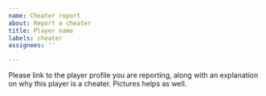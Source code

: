 ```yaml
---
name: Cheater report
about: Report a cheater
title: Player name
labels: cheater
assignees: ''

---
```


Please link to the player profile you are reporting, along with an explanation on why this player is a cheater. Pictures helps as well.

